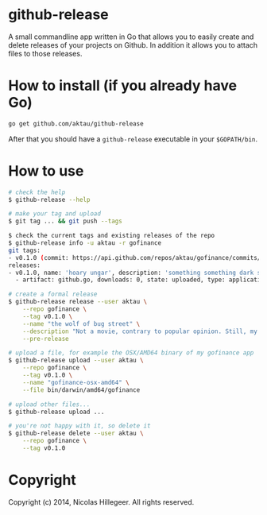 github-release
==============

A small commandline app written in Go that allows you to easily create
and delete releases of your projects on Github. In addition it allows
you to attach files to those releases.

How to install (if you already have Go)
==============

```sh
go get github.com/aktau/github-release
```

After that you should have a `github-release` executable in your
`$GOPATH/bin`.

How to use
==========

```sh
# check the help
$ github-release --help

# make your tag and upload
$ git tag ... && git push --tags

$ check the current tags and existing releases of the repo
$ github-release info -u aktau -r gofinance
git tags:
- v0.1.0 (commit: https://api.github.com/repos/aktau/gofinance/commits/f562727ce83ce8971a8569a1879219e41d56a756)
releases:
- v0.1.0, name: 'hoary ungar', description: 'something something dark side 2', id: 166740, tagged: 29/01/2014 at 14:27, published: 30/01/2014 at 16:20, draft: ✔, prerelease: ✗
  - artifact: github.go, downloads: 0, state: uploaded, type: application/octet-stream, size: 1.9KB, id: 68616

# create a formal release
$ github-release release --user aktau \
    --repo gofinance \
    --tag v0.1.0 \
    --name "the wolf of bug street" \
    --description "Not a movie, contrary to popular opinion. Still, my first release!" \
    --pre-release

# upload a file, for example the OSX/AMD64 binary of my gofinance app
$ github-release upload --user aktau \
    --repo gofinance \
    --tag v0.1.0 \
    --name "gofinance-osx-amd64" \
    --file bin/darwin/amd64/gofinance

# upload other files...
$ github-release upload ...

# you're not happy with it, so delete it
$ github-release delete --user aktau \
    --repo gofinance \
    --tag v0.1.0
```

Copyright
=========

Copyright (c) 2014, Nicolas Hillegeer. All rights reserved.
